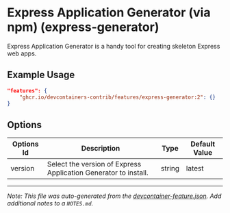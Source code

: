 
# Express Application Generator (via npm) (express-generator)

Express Application Generator is a handy tool for creating skeleton Express web apps.

## Example Usage

```json
"features": {
    "ghcr.io/devcontainers-contrib/features/express-generator:2": {}
}
```

## Options

| Options Id | Description | Type | Default Value |
|-----|-----|-----|-----|
| version | Select the version of Express Application Generator to install. | string | latest |



---

_Note: This file was auto-generated from the [devcontainer-feature.json](https://github.com/devcontainers-contrib/features/blob/main/src/express-generator/devcontainer-feature.json).  Add additional notes to a `NOTES.md`._
